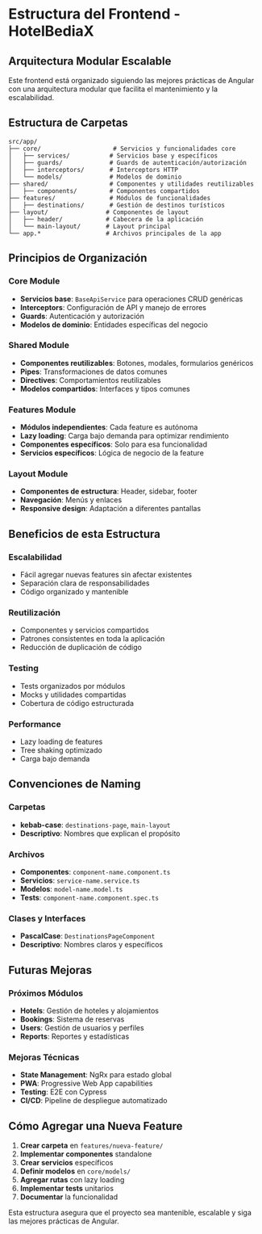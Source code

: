 # Estructura del Frontend - HotelBediaX

## Arquitectura Modular Escalable

Este frontend está organizado siguiendo las mejores prácticas de Angular con una arquitectura modular que facilita el mantenimiento y la escalabilidad.

## Estructura de Carpetas

```
src/app/
├── core/                    # Servicios y funcionalidades core
│   ├── services/           # Servicios base y específicos
│   ├── guards/             # Guards de autenticación/autorización
│   ├── interceptors/       # Interceptors HTTP
│   └── models/             # Modelos de dominio
├── shared/                 # Componentes y utilidades reutilizables
│   ├── components/         # Componentes compartidos
├── features/               # Módulos de funcionalidades
│   ├── destinations/       # Gestión de destinos turísticos
├── layout/                # Componentes de layout
│   ├── header/            # Cabecera de la aplicación
│   └── main-layout/       # Layout principal
└── app.*                  # Archivos principales de la app
```

## Principios de Organización

### **Core Module**
- **Servicios base**: `BaseApiService` para operaciones CRUD genéricas
- **Interceptors**: Configuración de API y manejo de errores
- **Guards**: Autenticación y autorización
- **Modelos de dominio**: Entidades específicas del negocio

### **Shared Module**
- **Componentes reutilizables**: Botones, modales, formularios genéricos
- **Pipes**: Transformaciones de datos comunes
- **Directives**: Comportamientos reutilizables
- **Modelos compartidos**: Interfaces y tipos comunes

### **Features Module**
- **Módulos independientes**: Cada feature es autónoma
- **Lazy loading**: Carga bajo demanda para optimizar rendimiento
- **Componentes específicos**: Solo para esa funcionalidad
- **Servicios específicos**: Lógica de negocio de la feature

### **Layout Module**
- **Componentes de estructura**: Header, sidebar, footer
- **Navegación**: Menús y enlaces
- **Responsive design**: Adaptación a diferentes pantallas

## Beneficios de esta Estructura

### **Escalabilidad**
- Fácil agregar nuevas features sin afectar existentes
- Separación clara de responsabilidades
- Código organizado y mantenible

### **Reutilización**
- Componentes y servicios compartidos
- Patrones consistentes en toda la aplicación
- Reducción de duplicación de código

### **Testing**
- Tests organizados por módulos
- Mocks y utilidades compartidas
- Cobertura de código estructurada

### **Performance**
- Lazy loading de features
- Tree shaking optimizado
- Carga bajo demanda

## Convenciones de Naming

### **Carpetas**
- **kebab-case**: `destinations-page`, `main-layout`
- **Descriptivo**: Nombres que explican el propósito

### **Archivos**
- **Componentes**: `component-name.component.ts`
- **Servicios**: `service-name.service.ts`
- **Modelos**: `model-name.model.ts`
- **Tests**: `component-name.component.spec.ts`

### **Clases y Interfaces**
- **PascalCase**: `DestinationsPageComponent`
- **Descriptivo**: Nombres claros y específicos

## Futuras Mejoras

### **Próximos Módulos**
- **Hotels**: Gestión de hoteles y alojamientos
- **Bookings**: Sistema de reservas
- **Users**: Gestión de usuarios y perfiles
- **Reports**: Reportes y estadísticas

### **Mejoras Técnicas**
- **State Management**: NgRx para estado global
- **PWA**: Progressive Web App capabilities
- **Testing**: E2E con Cypress
- **CI/CD**: Pipeline de despliegue automatizado

## Cómo Agregar una Nueva Feature

1. **Crear carpeta** en `features/nueva-feature/`
2. **Implementar componentes** standalone
3. **Crear servicios** específicos
4. **Definir modelos** en `core/models/`
5. **Agregar rutas** con lazy loading
6. **Implementar tests** unitarios
7. **Documentar** la funcionalidad

Esta estructura asegura que el proyecto sea mantenible, escalable y siga las mejores prácticas de Angular.
